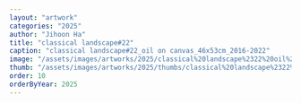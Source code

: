 ```yaml
---
layout: "artwork"
categories: "2025"
author: "Jihoon Ha"
title: "classical landscape#22"
caption: "classical landscape#22_oil on canvas_46x53cm_2016-2022"
image: "/assets/images/artworks/2025/classical%20landscape%2322%20oil%20on%20canvas%2046x53cm%202016-2022.jpg"
thumb: "/assets/images/artworks/2025/thumbs/classical%20landscape%2322%20oil%20on%20canvas%2046x53cm%202016-2022.jpg"
order: 10
orderByYear: 2025
---
```

